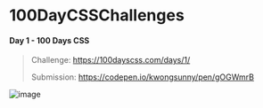 # 100DayCSSChallenges

#### Day 1 - 100 Days CSS
> Challenge: https://100dayscss.com/days/1/
> 
> Submission: https://codepen.io/kwongsunny/pen/gOGWmrB
> 
![image](https://user-images.githubusercontent.com/26192840/146511948-4b4f0f09-a85d-4690-8f76-2816ce870379.png)
